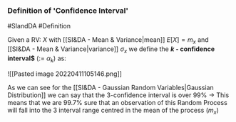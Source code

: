 ### Definition of 'Confidence Interval'
#SIandDA #Definition 

Given a RV: $X$ with [[SI&DA - Mean & Variance|mean]] $E[X] = m_x$ and [[SI&DA - Mean & Variance|variance]] $\sigma_x$ we define the **$k$ - confidence interval$** (:= $\alpha_k$) as: 

![[Pasted image 20220411105146.png]]

As we can see for the [[SI&DA - Gaussian Random Variables|Gaussian Distribution]] we can say that the 3-confidence interval is over 99%
-> This means that we are 99.7% sure that an observation of this Random Process will fall into the 3 interval range centred in the mean of the process ($m_x$)